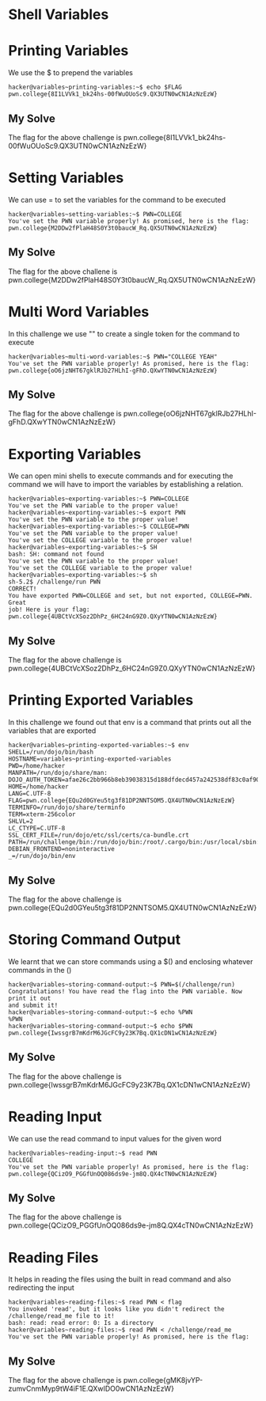 # Shell Variables

# Printing Variables
We use the $ to prepend the variables

```
hacker@variables~printing-variables:~$ echo $FLAG
pwn.college{8I1LVVk1_bk24hs-00fWuOUoSc9.QX3UTN0wCN1AzNzEzW}
```

## My Solve
The flag for the above challenge is pwn.college{8I1LVVk1_bk24hs-00fWuOUoSc9.QX3UTN0wCN1AzNzEzW}



# Setting Variables
We can use = to set the variables for the command to be executed

```
hacker@variables~setting-variables:~$ PWN=COLLEGE
You've set the PWN variable properly! As promised, here is the flag:
pwn.college{M2DDw2fPlaH48S0Y3t0baucW_Rq.QX5UTN0wCN1AzNzEzW}
```

## My Solve 
The flag for the above challene is pwn.college{M2DDw2fPlaH48S0Y3t0baucW_Rq.QX5UTN0wCN1AzNzEzW}



# Multi Word Variables
In this challenge we use "" to create a single token for the command to execute

```
hacker@variables~multi-word-variables:~$ PWN="COLLEGE YEAH"
You've set the PWN variable properly! As promised, here is the flag:
pwn.college{oO6jzNHT67gklRJb27HLhI-gFhD.QXwYTN0wCN1AzNzEzW}
```

## My Solve
The flag for the above challenge is pwn.college{oO6jzNHT67gklRJb27HLhI-gFhD.QXwYTN0wCN1AzNzEzW}



# Exporting Variables
We can open mini shells to execute commands and for executing the command we will have to import the variables by establishing a relation.

```
hacker@variables~exporting-variables:~$ PWN=COLLEGE
You've set the PWN variable to the proper value!
hacker@variables~exporting-variables:~$ export PWN
You've set the PWN variable to the proper value!
hacker@variables~exporting-variables:~$ COLLEGE=PWN
You've set the PWN variable to the proper value!
You've set the COLLEGE variable to the proper value!
hacker@variables~exporting-variables:~$ SH
bash: SH: command not found
You've set the PWN variable to the proper value!
You've set the COLLEGE variable to the proper value!
hacker@variables~exporting-variables:~$ sh
sh-5.2$ /challenge/run PWN
CORRECT!
You have exported PWN=COLLEGE and set, but not exported, COLLEGE=PWN. Great 
job! Here is your flag:
pwn.college{4UBCtVcXSoz2DhPz_6HC24nG9Z0.QXyYTN0wCN1AzNzEzW}
```


## My Solve
The flag for the above challenge is pwn.college{4UBCtVcXSoz2DhPz_6HC24nG9Z0.QXyYTN0wCN1AzNzEzW}



# Printing Exported Variables
In this challenge we found out that env is a command that prints out all the variables that are exported

```
hacker@variables~printing-exported-variables:~$ env
SHELL=/run/dojo/bin/bash
HOSTNAME=variables~printing-exported-variables
PWD=/home/hacker
MANPATH=/run/dojo/share/man:
DOJO_AUTH_TOKEN=afae26c2bb966b8eb39038315d188dfdecd457a242538df83c0af904ed0f75ab
HOME=/home/hacker
LANG=C.UTF-8
FLAG=pwn.college{EQu2d0GYeu5tg3f81DP2NNTSOM5.QX4UTN0wCN1AzNzEzW}
TERMINFO=/run/dojo/share/terminfo
TERM=xterm-256color
SHLVL=2
LC_CTYPE=C.UTF-8
SSL_CERT_FILE=/run/dojo/etc/ssl/certs/ca-bundle.crt
PATH=/run/challenge/bin:/run/dojo/bin:/root/.cargo/bin:/usr/local/sbin:/usr/local/bin:/usr/sbin:/usr/bin:/sbin:/bin
DEBIAN_FRONTEND=noninteractive
_=/run/dojo/bin/env
```


## My Solve
The flag for the above challenge is pwn.college{EQu2d0GYeu5tg3f81DP2NNTSOM5.QX4UTN0wCN1AzNzEzW}



# Storing Command Output
We learnt that we can store commands using a $() and enclosing whatever commands in the ()

```
hacker@variables~storing-command-output:~$ PWN=$(/challenge/run)
Congratulations! You have read the flag into the PWN variable. Now print it out 
and submit it!
hacker@variables~storing-command-output:~$ echo %PWN
%PWN
hacker@variables~storing-command-output:~$ echo $PWN
pwn.college{IwssgrB7mKdrM6JGcFC9y23K7Bq.QX1cDN1wCN1AzNzEzW}
```

## My Solve
The flag for the above challenge is pwn.college{IwssgrB7mKdrM6JGcFC9y23K7Bq.QX1cDN1wCN1AzNzEzW}



# Reading Input
We can use the read command to input values for the given word

```
hacker@variables~reading-input:~$ read PWN
COLLEGE
You've set the PWN variable properly! As promised, here is the flag:
pwn.college{QCizO9_PGGfUnOQ086ds9e-jm8Q.QX4cTN0wCN1AzNzEzW}
```

## My Solve
The flag for the above challenge is pwn.college{QCizO9_PGGfUnOQ086ds9e-jm8Q.QX4cTN0wCN1AzNzEzW}



# Reading Files
It helps in reading the files using the built in read command and also redirecting the input


```
hacker@variables~reading-files:~$ read PWN < flag
You invoked 'read', but it looks like you didn't redirect the 
/challenge/read_me file to it!
bash: read: read error: 0: Is a directory
hacker@variables~reading-files:~$ read PWN < /challenge/read_me
You've set the PWN variable properly! As promised, here is the flag:
```

## My Solve
The flag for the above challenge is pwn.college{gMK8jvYP-zumvCnmMyp9tW4iF1E.QXwIDO0wCN1AzNzEzW}








